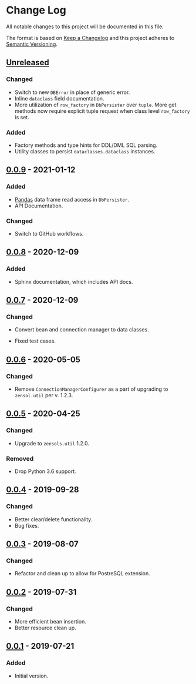 # Change Log
All notable changes to this project will be documented in this file.

The format is based on [Keep a Changelog](http://keepachangelog.com/)
and this project adheres to [Semantic Versioning](http://semver.org/).


## [Unreleased]


### Changed
- Switch to new `DBError` in place of generic error.
- Inline `dataclass` field documentation.
- More utilization of `row_factory` in `DbPersister` over `tuple`.  More get
  methods now require explicit tuple request when class level `row_factory` is
  set.
### Added
- Factory methods and type hints for DDL/DML SQL parsing.
- Utility classes to persist `dataclasses.dataclass` instances.


## [0.0.9] - 2021-01-12
### Added
- [Pandas] data frame read access in `DbPersister`.
- API Documentation.
### Changed
- Switch to GitHub workflows.


## [0.0.8] - 2020-12-09
### Added
- Sphinx documentation, which includes API docs.


## [0.0.7] - 2020-12-09
### Changed
- Convert bean and connection manager to data classes.

- Fixed test cases.


## [0.0.6] - 2020-05-05
### Changed
- Remove `ConnectionManagerConfigurer` as a part of upgrading to `zensol.util`
  per v. 1.2.3.


## [0.0.5] - 2020-04-25
### Changed
- Upgrade to ``zensols.util`` 1.2.0.
### Removed
- Drop Python 3.6 support.


## [0.0.4] - 2019-09-28
### Changed
- Better clear/delete functionality.
- Bug fixes.


## [0.0.3] - 2019-08-07
### Changed
- Refactor and clean up to allow for PostreSQL extension.


## [0.0.2] - 2019-07-31
### Changed
- More efficient bean insertion.
- Better resource clean up.


## [0.0.1] - 2019-07-21
### Added
- Initial version.


<!-- links -->
[Unreleased]: https://github.com/plandes/dbutil/compare/v0.0.9...HEAD
[0.0.9]: https://github.com/plandes/dbutil/compare/v0.0.8...v0.0.9
[0.0.8]: https://github.com/plandes/dbutil/compare/v0.0.7...v0.0.8
[0.0.7]: https://github.com/plandes/dbutil/compare/v0.0.6...v0.0.7
[0.0.6]: https://github.com/plandes/dbutil/compare/v0.0.5...v0.0.6
[0.0.5]: https://github.com/plandes/dbutil/compare/v0.0.4...v0.0.5
[0.0.4]: https://github.com/plandes/dbutil/compare/v0.0.3...v0.0.4
[0.0.3]: https://github.com/plandes/dbutil/compare/v0.0.2...v0.0.3
[0.0.2]: https://github.com/plandes/dbutil/compare/v0.0.1...v0.0.2
[0.0.1]: https://github.com/plandes/dbutil/compare/v0.0.0...v0.0.1


[Pandas]: https://pandas.pydata.org
